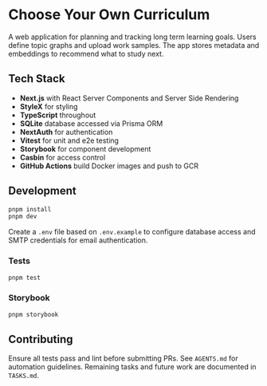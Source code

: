 # Choose Your Own Curriculum

A web application for planning and tracking long term learning goals. Users define topic graphs and upload work samples. The app stores metadata and embeddings to recommend what to study next.

## Tech Stack

- **Next.js** with React Server Components and Server Side Rendering
- **StyleX** for styling
- **TypeScript** throughout
- **SQLite** database accessed via Prisma ORM
- **NextAuth** for authentication
- **Vitest** for unit and e2e testing
- **Storybook** for component development
- **Casbin** for access control
- **GitHub Actions** build Docker images and push to GCR

## Development

```bash
pnpm install
pnpm dev
```

Create a `.env` file based on `.env.example` to configure database access and
SMTP credentials for email authentication.

### Tests

```bash
pnpm test
```

### Storybook

```bash
pnpm storybook
```

## Contributing

Ensure all tests pass and lint before submitting PRs. See `AGENTS.md` for automation guidelines.
Remaining tasks and future work are documented in `TASKS.md`.
